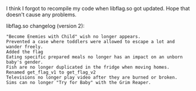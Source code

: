 I think I forgot to recompile my code when libflag.so got updated. Hope that doesn't cause any problems.

libflag.so changelog (version 2):

    "Become Enemies with Child" wish no longer appears.
    Prevented a case where toddlers were allowed to escape a lot and wander freely.
    Added the flag
    Eating specific prepared meals no longer has an impact on an unborn baby's gender.
    Fish are no longer duplicated in the fridge when moving homes.
    Renamed get_flag_v1 to get_flag_v2
    Televisions no longer play video after they are burned or broken.
    Sims can no longer "Try for Baby" with the Grim Reaper.


